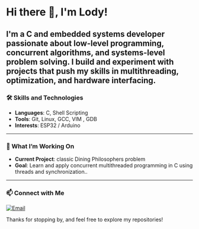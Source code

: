 # Hi there 👋, I'm Lody!

I'm a C and embedded systems developer passionate about low-level programming, concurrent algorithms, and systems-level problem solving. I build and experiment with projects that push my skills in multithreading, optimization, and hardware interfacing.
---

### 🛠️ Skills and Technologies
- **Languages**: C, Shell Scripting
- **Tools**: Git, Linux, GCC, VIM , GDB 
- **Interests**: ESP32 / Arduino

---

### 🌱 What I’m Working On
- **Current Project**: classic Dining Philosophers problem
- **Goal**: Learn and apply concurrent multithreaded programming in C using threads and synchronization..

---

### 📫 Connect with Me
[![Email](https://img.shields.io/badge/Email-D14836?style=flat&logo=gmail&logoColor=white)](mailto:lodyiaremko@proton.me)

Thanks for stopping by, and feel free to explore my repositories!
